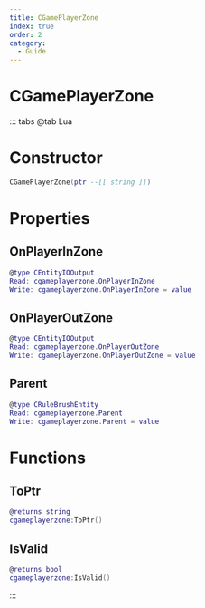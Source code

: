 ```yaml
---
title: CGamePlayerZone
index: true
order: 2
category:
  - Guide
---
```


# CGamePlayerZone

::: tabs
@tab Lua
# Constructor
```lua
CGamePlayerZone(ptr --[[ string ]])
```
# Properties
## OnPlayerInZone 
```lua
@type CEntityIOOutput
Read: cgameplayerzone.OnPlayerInZone
Write: cgameplayerzone.OnPlayerInZone = value
```
## OnPlayerOutZone 
```lua
@type CEntityIOOutput
Read: cgameplayerzone.OnPlayerOutZone
Write: cgameplayerzone.OnPlayerOutZone = value
```
## Parent 
```lua
@type CRuleBrushEntity
Read: cgameplayerzone.Parent
Write: cgameplayerzone.Parent = value
```
# Functions
## ToPtr
```lua
@returns string
cgameplayerzone:ToPtr()
```
## IsValid
```lua
@returns bool
cgameplayerzone:IsValid()
```

:::